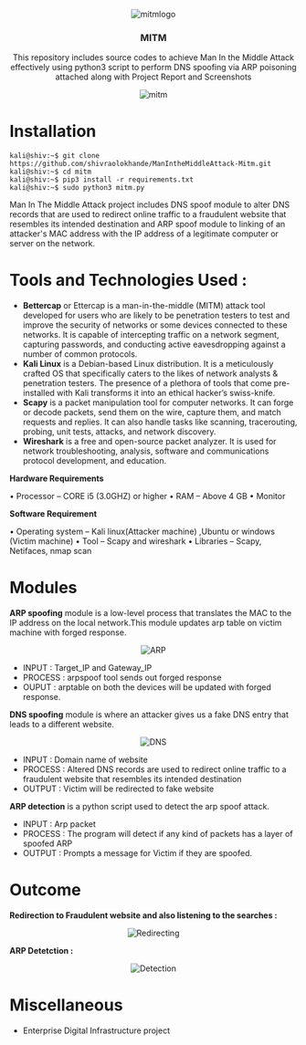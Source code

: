 

<p align="center">
    <img src="https://user-images.githubusercontent.com/71170862/127441173-7746645d-9826-468d-bbd8-618505bb791e.jpg" alt="mitmlogo">
</p>

<h3 align="center">MITM</h3>

<p align="center">
  This repository includes source codes to achieve Man In the Middle Attack effectively using python3 script to perform DNS spoofing via ARP poisoning attached along with Project Report and Screenshots
</p>
<p align="center">
    <img src="https://user-images.githubusercontent.com/71170862/127444931-1ec8ce58-80b7-4f25-a36c-dd972d875820.png" alt="mitm">
</p>

# Installation
```console
kali@shiv:~$ git clone https://github.com/shivraolokhande/ManIntheMiddleAttack-Mitm.git
kali@shiv:~$ cd mitm
kali@shiv:~$ pip3 install -r requirements.txt
kali@shiv:~$ sudo python3 mitm.py
```
Man In The Middle Attack project includes DNS spoof module to alter DNS records that are used
to redirect online traffic to a fraudulent website that resembles its intended destination and ARP
spoof module to linking of an attacker's MAC address with the IP address of a legitimate computer
or server on the network.

# Tools and Technologies Used :
* **Bettercap** or Ettercap is a man-in-the-middle (MITM) attack tool developed for users who
are likely to be penetration testers to test and improve the security of networks or some
devices connected to these networks. It is capable of intercepting traffic on a network
segment, capturing passwords, and conducting active eavesdropping against a number of
common protocols.
* **Kali Linux** is a Debian-based Linux distribution. It is a meticulously crafted OS that
specifically caters to the likes of network analysts & penetration testers. The presence of a
plethora of tools that come pre-installed with Kali transforms it into an ethical hacker’s
swiss-knife.
* **Scapy** is a packet manipulation tool for computer networks. It can forge or decode packets,
send them on the wire, capture them, and match requests and replies. It can also handle
tasks like scanning, tracerouting, probing, unit tests, attacks, and network discovery.
* **Wireshark** is a free and open-source packet analyzer. It is used for network
troubleshooting, analysis, software and communications protocol development, and
education.

**Hardware Requirements**

• Processor – CORE i5 (3.0GHZ) or higher
• RAM – Above 4 GB
• Monitor

**Software Requirement**

• Operating system – Kali linux(Attacker machine) ,Ubuntu or windows (Victim machine)
• Tool – Scapy and wireshark
• Libraries – Scapy, Netifaces, nmap scan

# Modules

**ARP spoofing** module is a low-level process that translates the MAC to the IP address on
the local network.This module updates arp table on victim machine with forged response.

<p align="center">
    <img src="https://user-images.githubusercontent.com/71170862/127443874-15052b43-0d39-400f-a55e-782208d17d26.png" alt="ARP">
</p>

* INPUT : Target_IP and Gateway_IP
* PROCESS : arpspoof tool sends out forged response
* OUPUT : arptable on both the devices will be updated with forged response.

**DNS spoofing** module is where an attacker gives us a fake DNS entry that leads to a
different website.

<p align="center">
    <img src="https://user-images.githubusercontent.com/71170862/127443907-add5b8b9-8181-4c62-8ce3-a1115cef477e.png" alt="DNS">
</p>


* INPUT : Domain name of website
* PROCESS : Altered DNS records are used to redirect online traffic to a fraudulent website that resembles its intended destination
* OUTPUT : Victim will be redirected to fake website

**ARP detection** is a python script used to detect the arp spoof attack.

* INPUT : Arp packet
* PROCESS : The program will detect if any kind of packets has a layer of spoofed ARP
* OUTPUT : Prompts a message for Victim if they are spoofed.

# Outcome
**Redirection to Fraudulent website and also listening to the searches :**

<p align="center">
    <img src="https://user-images.githubusercontent.com/71170862/127449173-d6ba2ce0-4ead-480c-8f5f-4c73287fd90a.png" alt="Redirecting">
</p>

**ARP Detetction :**

<p align="center">
    <img src="https://user-images.githubusercontent.com/71170862/127449181-398f74a0-fea6-431f-a734-6af5bbb150a8.png" alt="Detection">
</p>

# Miscellaneous
- Enterprise Digital Infrastructure project
